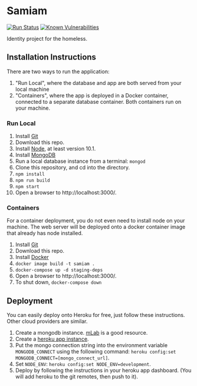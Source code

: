 # Samiam

[![Run Status](https://api.shippable.com/projects/5b54db3336661906001fe6a6/badge?branch=master)](https://app.shippable.com/github/danielahedges/samiam)
[![Known Vulnerabilities](https://snyk.io/test/github/danielahedges/samiam/badge.svg?targetFile=package.json)](https://snyk.io/test/github/danielahedges/samiam?targetFile=package.json)

Identity project for the homeless.

## Installation Instructions

There are two ways to run the application:

1. "Run Local", where the database and app are both served from your local
   machine
1. "Containers", where the app is deployed in a Docker container, connected to a
   separate database container. Both containers run on your machine.

### Run Local

1. Install [Git](https://git-scm.com/downloads)
1. Download this repo.
1. Install [Node](https://nodejs.org/en/download/), at least version 10.1.
1. Install [MongoDB](https://docs.mongodb.com/manual/installation/)
1. Run a local database instance from a terminal: `mongod`
1. Clone this repository, and cd into the directory.
1. `npm install`
1. `npm run build`
1. `npm start`
1. Open a browser to http://localhost:3000/.

### Containers

For a container deployment, you do not even need to install node on your
machine. The web server will be deployed onto a docker container image that
already has node installed.

1. Install [Git](https://git-scm.com/downloads)
1. Download this repo.
1. Install [Docker](https://docs.docker.com/install/)
1. `docker image build -t samiam .`
1. `docker-compose up -d staging-deps`
1. Open a browser to http://localhost:3000/.
1. To shut down, `docker-compose down`

## Deployment

You can easily deploy onto Heroku for free, just follow these instructions.
Other cloud providers are similar.

1. Create a mongodb instance. [mLab](https://mlab.com) is a good resource.
1. Create a [heroku app instance](https://dashboard.heroku.com/apps).
1. Put the mongo connection string into the environment variable
   `MONGODB_CONNECT` using the following command: `heroku config:set MONGODB_CONNECT=[mongo_connect_url]`.
1. Set `NODE_ENV`: `heroku config:set NODE_ENV=development`.
1. Deploy by following the instructions in your heroku app dashboard. (You will
   add heroku to the git remotes, then push to it).
